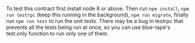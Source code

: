 To test this contract first install node 8 or above. Then run `npm install`, `npm run testrpc` (keep this running in the background), `npm run migrate`, finally run `npm run test` to run the unit tests. There may be a bug in testrpc that prevents all the tests being run at once, so you can use blue-tape's test.only function to run only one of them.

